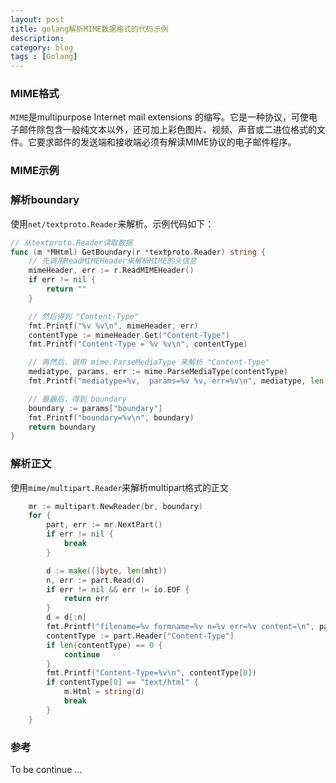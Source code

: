 ```yaml
---
layout: post
title: golang解析MIME数据格式的代码示例
description: 
category: blog
tags : [Golang]
---
```


### MIME格式

`MIME`是multipurpose Internet mail extensions 的缩写。它是一种协议，可使电子邮件除包含一般纯文本以外，还可加上彩色图片、视频、声音或二进位格式的文件。它要求邮件的发送端和接收端必须有解读MIME协议的电子邮件程序。

### MIME示例


### 解析boundary

使用`net/textproto.Reader`来解析。示例代码如下：

```go
// 从textproto.Reader读取数据
func (m *MHtml) GetBoundary(r *textproto.Reader) string {
	// 先调用ReadMIMEHeader来解析MIME的头信息
	mimeHeader, err := r.ReadMIMEHeader()
	if err != nil {
		return ""
	}

	// 然后得到 "Content-Type"
	fmt.Printf("%v %v\n", mimeHeader, err)
	contentType := mimeHeader.Get("Content-Type")
	fmt.Printf("Content-Type = %v %v\n", contentType)

	// 再然后，调用 mime.ParseMediaType 来解析 "Content-Type"
	mediatype, params, err := mime.ParseMediaType(contentType)
	fmt.Printf("mediatype=%v,  params=%v %v, err=%v\n", mediatype, len(params), params, err)

	// 最最后，得到 boundary
	boundary := params["boundary"]
	fmt.Printf("boundary=%v\n", boundary)
	return boundary
}
```

### 解析正文

使用`mime/multipart.Reader`来解析multipart格式的正文

```go
	mr := multipart.NewReader(br, boundary)
	for {
		part, err := mr.NextPart()
		if err != nil {
			break
		}

		d := make([]byte, len(mht))
		n, err := part.Read(d)
		if err != nil && err != io.EOF {
			return err
		}
		d = d[:n]
		fmt.Printf("filename=%v formname=%v n=%v err=%v content=\n", part.FileName(), part.FormName(), n, err)
		contentType := part.Header["Content-Type"]
		if len(contentType) == 0 {
			continue
		}
		fmt.Printf("Content-Type=%v\n", contentType[0])
		if contentType[0] == "text/html" {
			m.Html = string(d)
			break
		}
	}
```
### 参考

To be continue ...